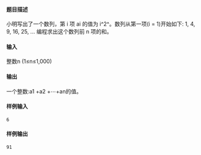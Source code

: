 #### 题目描述

小明写出了一个数列，第 i 项 ai 的值为 i​^2^​。数列从第一项(i = 1)开始如下:
1, 4, 9, 16, 25, ...
编程求出这个数列前 n 项的和。

#### 输入

整数n (1≤n≤1,000)

#### 输出

一个整数:a1 +a2 +⋯+an的值。

#### 样例输入 

```
6
```

#### 样例输出 

```
91
```

